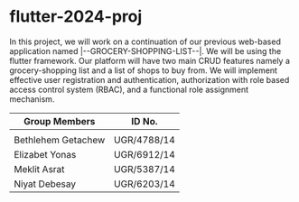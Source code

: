# flutter-2024-proj

In this project, we will work on a continuation of our previous web-based application named |--GROCERY-SHOPPING-LIST--|. We will be using the flutter framework. Our platform will have two main CRUD features namely a grocery-shopping list and a list of shops to buy from. 
We will implement effective user registration and authentication, authorization with role based access control system (RBAC), and a functional role assignment mechanism.


| Group Members         | ID No.      |
| --------------------- | ----------- |
|                                     |
| Bethlehem Getachew    | UGR/4788/14 |
| Elizabet Yonas        | UGR/6912/14 |
| Meklit Asrat          | UGR/5387/14 |
| Niyat Debesay         | UGR/6203/14 |
